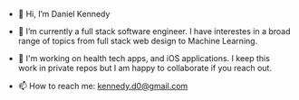 - 👋 Hi, I’m Daniel Kennedy
- 👀 I’m currently a full stack software engineer. I have interestes in a broad range of topics from full stack web design to Machine Learning.
- 🌱 I'm working on health tech apps, and iOS applications. I keep this work in private repos but I am happy to collaborate if you reach out.

- 📫 How to reach me: kennedy.d0@gmail.com

<!---
DRK90/DRK90 is a ✨ special ✨ repository because its `README.md` (this file) appears on your GitHub profile.
You can click the Preview link to take a look at your changes.
--->
